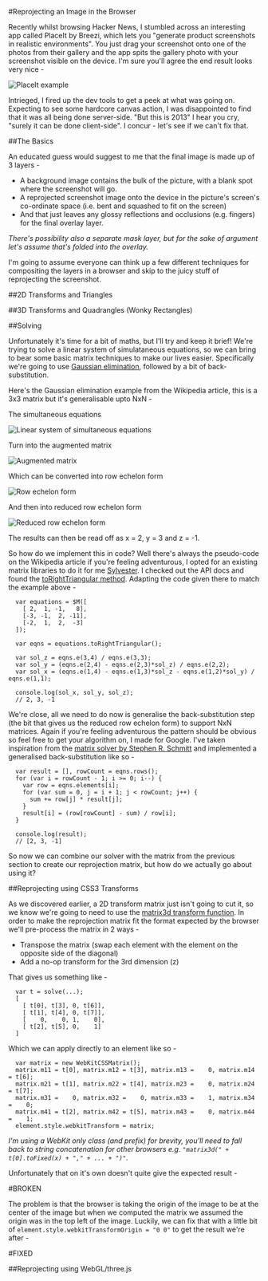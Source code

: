 #Reprojecting an Image in the Browser

Recently whilst browsing Hacker News, I stumbled across an interesting app called PlaceIt by Breezi, which lets you "generate product screenshots in realistic environments". You just drag your screenshot onto one of the photos from their gallery and the app spits the gallery photo with your screenshot visible on the device. I'm sure you'll agree the end result looks very nice -

![PlaceIt example](placeit-example.png)

Intrieged, I fired up the dev tools to get a peek at what was going on. Expecting to see some hardcore canvas action, I was disappointed to find that it was all being done server-side. "But this is 2013" I hear you cry, "surely it can be done client-side". I concur - let's see if we can't fix that.

##The Basics

An educated guess would suggest to me that the final image is made up of 3 layers -
* A background image contains the bulk of the picture, with a blank spot where the screenshot will go. 
* A reprojected screenshot image onto the device in the picture's screen's co-ordinate space (i.e. bent and squashed to fit on the screen) 
* And that just leaves any glossy reflections and occlusions (e.g. fingers) for the final overlay layer.

_There's possibility also a separate mask layer, but for the sake of argument let's assume that's folded into the overlay._

I'm going to assume everyone can think up a few different techniques for compositing the layers in a browser and skip to the juicy stuff of reprojecting the screenshot.

##2D Transforms and Triangles

##3D Transforms and Quadrangles (Wonky Rectangles)

##Solving

Unfortunately it's time for a bit of maths, but I'll try and keep it brief! We're trying to solve a linear system of simulataneous equations, so we can bring to bear some basic matrix techniques to make our lives easier. Specifically we're going to use [Gaussian elimination](http://en.wikipedia.org/wiki/Gaussian_elimination), followed by a bit of back-substitution.

Here's the Gaussian elimination example from the Wikipedia article, this is a 3x3 matrix but it's generalisable upto NxN -

The simultaneous equations

![Linear system of simultaneous equations](http://upload.wikimedia.org/math/a/f/0/af049b44d89484bcc6114dde940d4edc.png)

Turn into the augmented matrix

![Augmented matrix](http://upload.wikimedia.org/math/a/e/c/aec68ce94e1b6e1ff6ceec8b101fb1a8.png)

Which can be converted into row echelon form

![Row echelon form](http://upload.wikimedia.org/math/b/5/c/b5c5821f745a153ecb193c7f329eaad5.png)

And then into reduced row echelon form

![Reduced row echelon form](http://upload.wikimedia.org/math/f/2/9/f2981fd8dffb705698e90dbcfcea25d5.png)

The results can then be read off as x = 2, y = 3 and z = -1.

So how do we implement this in code? Well there's always the pseudo-code on the Wikipedia article if you're feeling adventurous, I opted for an existing matrix libraries to do it for me [Sylvester](http://sylvester.jcoglan.com/). I checked out the API docs and found the [toRightTriangular method](http://sylvester.jcoglan.com/api/matrix.html#torighttriangular). Adapting the code given there to match the example above -

```
  var equations = $M([
    [ 2,  1, -1,   8],
    [-3, -1,  2, -11],
    [-2,  1,  2,  -3]
  ]);

  var eqns = equations.toRightTriangular();

  var sol_z = eqns.e(3,4) / eqns.e(3,3);
  var sol_y = (eqns.e(2,4) - eqns.e(2,3)*sol_z) / eqns.e(2,2);
  var sol_x = (eqns.e(1,4) - eqns.e(1,3)*sol_z - eqns.e(1,2)*sol_y) / eqns.e(1,1);
  
  console.log(sol_x, sol_y, sol_z); 
  // 2, 3, -1
```

We're close, all we need to do now is generalise the back-substitution step (the bit that gives us the reduced row echelon form) to support NxN matrices. Again if you're feeling adventurous the pattern should be obvious so feel free to get your algorithm on, I made for Google. I've taken inspiration from the [matrix solver by Stephen R. Schmitt](http://mysite.verizon.net/res148h4j/javascript/script_gauss_elimination3.html) and implemented a generalised back-substitution like so -

```
  var result = [], rowCount = eqns.rows();
  for (var i = rowCount - 1; i >= 0; i--) {
    var row = eqns.elements[i];
    for (var sum = 0, j = i + 1; j < rowCount; j++) {
      sum += row[j] * result[j];
    }
    result[i] = (row[rowCount] - sum) / row[i];
  }

  console.log(result); 
  // [2, 3, -1]
```

So now we can combine our solver with the matrix from the previous section to create our reprojection matrix, but how do we actually go about using it?

##Reprojecting using CSS3 Transforms

As we discovered earlier, a 2D transform matrix just isn't going to cut it, so we know we're going to need to use the [matrix3d transform function](https://developer.mozilla.org/en-US/docs/CSS/transform-function#matrix3d()). In order to make the reprojection matrix fit the format expected by the browser we'll pre-process the matrix in 2 ways -
* Transpose the matrix (swap each element with the element on the opposite side of the diagonal)
* Add a no-op transform for the 3rd dimension (z)

That gives us something like -

```
  var t = solve(...);
  [
    [ t[0], t[3], 0, t[6]],
    [ t[1], t[4], 0, t[7]],
    [    0,    0, 1,    0],
    [ t[2], t[5], 0,    1]
  ]
```

Which we can apply directly to an element like so -

```
  var matrix = new WebKitCSSMatrix();
  matrix.m11 = t[0], matrix.m12 = t[3], matrix.m13 =    0, matrix.m14 = t[6];
  matrix.m21 = t[1], matrix.m22 = t[4], matrix.m23 =    0, matrix.m24 = t[7];
  matrix.m31 =    0, matrix.m32 =    0, matrix.m33 =    1, matrix.m34 =    0;
  matrix.m41 = t[2], matrix.m42 = t[5], matrix.m43 =    0, matrix.m44 =    1;
  element.style.webkitTransform = matrix;
```

_I'm using a WebKit only class (and prefix) for brevity, you'll need to fall back to string concatenation for other browsers e.g. `"matrix3d(" + t[0].toFixed(x) + "," + ... + ")"`._


Unfortunately that on it's own doesn't quite give the expected result -

#BROKEN

The problem is that the browser is taking the origin of the image to be at the center of the image but when we computed the matrix we assumed the origin was in the top left of the image. Luckily, we can fix that with a little bit of `element.style.webkitTransformOrigin = "0 0"` to get the result we're after -

#FIXED

##Reprojecting using WebGL/three.js
